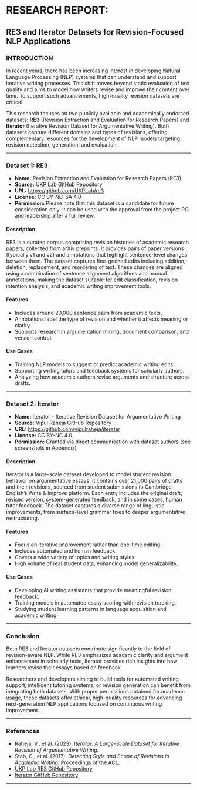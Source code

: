 # RESEARCH REPORT:  
## RE3 and Iterator Datasets for Revision-Focused NLP Applications

### INTRODUCTION  
In recent years, there has been increasing interest in developing Natural Language Processing (NLP) systems that can understand and support iterative writing processes. This shift moves beyond static evaluation of text quality and aims to model how writers revise and improve their content over time. To support such advancements, high-quality revision datasets are critical.  

This research focuses on two publicly available and academically endorsed datasets: **RE3** (Revision Extraction and Evaluation for Research Papers) and **Iterator** (Iterative Revision Dataset for Argumentative Writing). Both datasets capture different domains and types of revisions, offering complementary resources for the development of NLP models targeting revision detection, generation, and evaluation.

---

### Dataset 1: RE3  
- **Name:** Revision Extraction and Evaluation for Research Papers (RE3)  
- **Source:** UKP Lab GitHub Repository
- **URL:** https://github.com/UKPLab/re3
- **License:** CC BY-NC-SA 4.0  
- **Permission:** Please note that this dataset is a candidate for future consideration only. It can be used with the approval from the project PO and leadership after a full review.

#### Description  
RE3 is a curated corpus comprising revision histories of academic research papers, collected from arXiv preprints. It provides pairs of paper versions (typically v1 and v2) and annotations that highlight sentence-level changes between them. The dataset captures fine-grained edits including addition, deletion, replacement, and reordering of text. These changes are aligned using a combination of sentence alignment algorithms and manual annotations, making the dataset suitable for edit classification, revision intention analysis, and academic writing improvement tools.

#### Features  
- Includes around 20,000 sentence pairs from academic texts.  
- Annotations label the type of revision and whether it affects meaning or clarity.  
- Supports research in argumentation mining, document comparison, and version control.

#### Use Cases  
- Training NLP models to suggest or predict academic writing edits.  
- Supporting writing tutors and feedback systems for scholarly authors.  
- Analyzing how academic authors revise arguments and structure across drafts.

---

### Dataset 2: Iterator  
- **Name:** Iterator – Iterative Revision Dataset for Argumentative Writing  
- **Source:** Vipul Raheja GitHub Repository
- **URL:** https://github.com/vipulraheja/iterater
- **License:** CC BY-NC 4.0  
- **Permission:** Granted via direct communication with dataset authors (see screenshots in Appendix)

#### Description  
Iterator is a large-scale dataset developed to model student revision behavior on argumentative essays. It contains over 21,000 pairs of drafts and their revisions, sourced from student submissions to Cambridge English’s Write & Improve platform. Each entry includes the original draft, revised version, system-generated feedback, and in some cases, human tutor feedback. The dataset captures a diverse range of linguistic improvements, from surface-level grammar fixes to deeper argumentative restructuring.

#### Features  
- Focus on iterative improvement rather than one-time editing.  
- Includes automated and human feedback.  
- Covers a wide variety of topics and writing styles.  
- High volume of real student data, enhancing model generalizability.

#### Use Cases  
- Developing AI writing assistants that provide meaningful revision feedback.  
- Training models in automated essay scoring with revision tracking.  
- Studying student learning patterns in language acquisition and academic writing.

---

### Conclusion  
Both RE3 and Iterator datasets contribute significantly to the field of revision-aware NLP. While RE3 emphasizes academic clarity and argument enhancement in scholarly texts, Iterator provides rich insights into how learners revise their essays based on feedback.  

Researchers and developers aiming to build tools for automated writing support, intelligent tutoring systems, or revision generation can benefit from integrating both datasets. With proper permissions obtained for academic usage, these datasets offer ethical, high-quality resources for advancing next-generation NLP applications focused on continuous writing improvement.

---

### References  
- Raheja, V., et al. (2023). *Iterator: A Large-Scale Dataset for Iterative Revision of Argumentative Writing.*  
- Stab, C., et al. (2017). *Detecting Style and Scope of Revisions in Academic Writing.* Proceedings of the ACL.  
- [UKP Lab RE3 GitHub Repository](https://github.com/UKPLab/re3)  
- [Iterator GitHub Repository](https://github.com/vipulraheja/iterater)

---




